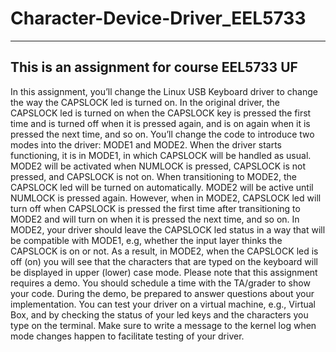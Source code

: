 # Character-Device-Driver_EEL5733
--------------------------------------------------------------------------------------------------------------------------------
This is an assignment for course EEL5733 UF
--------------------------------------------------------------------------------------------------------------------------------
In this assignment, you’ll change the Linux USB Keyboard driver to change the way the CAPSLOCK led is
turned on.
In the original driver, the CAPSLOCK led is turned on when the CAPSLOCK key is pressed the first
time and is turned off when it is pressed again, and is on again when it is pressed the next time,
and so on. You’ll change the code to introduce two modes into the driver: MODE1 and MODE2.
When the driver starts functioning, it is in MODE1, in which CAPSLOCK will be handled as usual.
MODE2 will be activated when NUMLOCK is pressed, CAPSLOCK is not pressed, and CAPSLOCK
is not on. When transitioning to MODE2, the CAPSLOCK led will be turned on automatically.
MODE2 will be active until NUMLOCK is pressed again.
However, when in MODE2, CAPSLOCK led will turn off when CAPSLOCK is pressed the first time
after transitioning to MODE2 and will turn on when it is pressed the next time, and so on. In
MODE2, your driver should leave the CAPSLOCK led status in a way that will be compatible with
MODE1, e.g, whether the input layer thinks the CAPSLOCK is on or not. As a result, in MODE2,
when the CAPSLOCK led is off (on) you will see that the characters that are typed on the
keyboard will be displayed in upper (lower) case mode.
Please note that this assignment requires a demo. You should schedule a time with the
TA/grader to show your code. During the demo, be prepared to answer questions about your
implementation. You can test your driver on a virtual machine, e.g., Virtual Box, and by
checking the status of your led keys and the characters you type on the terminal. Make sure to
write a message to the kernel log when mode changes happen to facilitate testing of your
driver.
